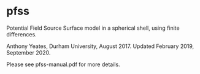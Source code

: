 # pfss
Potential Field Source Surface model in a spherical shell, using finite differences.

Anthony Yeates, Durham University, August 2017. Updated February 2019, September 2020.

Please see pfss-manual.pdf for more details.
